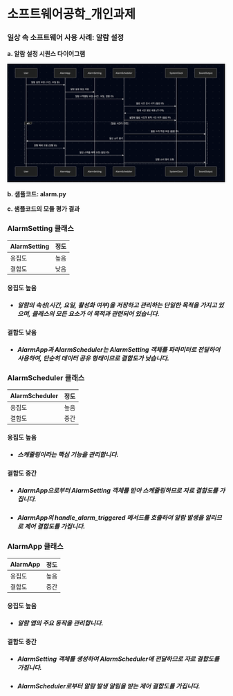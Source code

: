 # 소프트웨어공학_개인과제
### 일상 속 소프트웨어 사용 사례: 알람 설정

**a. 알람 설정 시퀀스 다이어그램**

![시퀀스 다이어그램](sequenceDiagram.png)

**b. 샘플코드: alarm.py**

**c. 샘플코드의 모듈 평가 결과**

### AlarmSetting 클래스

| AlarmSetting | 정도 |
|---|---|
| 응집도     | 높음 |
| 결합도     | 낮음 |

#### 응집도 높음
* ##### 알람의 속성(시간, 요일, 활성화 여부)을 저장하고 관리하는 단일한 목적을 가지고 있으며, 클래스의 모든 요소가 이 목적과 관련되어 있습니다.
#### 결합도 낮음
* ##### AlarmApp과 AlarmScheduler는 AlarmSetting 객체를 파라미터로 전달하여 사용하여, 단순히 데이터 공유 형태이므로 결합도가 낮습니다.

### AlarmScheduler 클래스

| AlarmScheduler | 정도 |
|---|---|
| 응집도     | 높음 |
| 결합도     | 중간 |

#### 응집도 높음
* ##### 스케쥴링이라는 핵심 기능을 관리합니다.
#### 결합도 중간
* ##### AlarmApp으로부터 AlarmSetting 객체를 받아 스케쥴링하므로 자료 결합도를 가집니다.
* ##### AlarmApp의 handle_alarm_triggered 메서드를 호출하여 알람 발생을 알리므로 제어 결합도를 가집니다.

### AlarmApp 클래스

| AlarmApp | 정도 |
|---|---|
| 응집도     | 높음 |
| 결합도     | 중간 |

#### 응집도 높음
* ##### 알람 앱의 주요 동작을 관리합니다.
#### 결합도 중간
* ##### AlarmSetting 객체를 생성하여 AlarmScheduler에 전달하므로 자료 결합도를 가집니다.
* ##### AlarmScheduler로부터 알람 발생 알림을 받는 제어 결합도를 가집니다.
